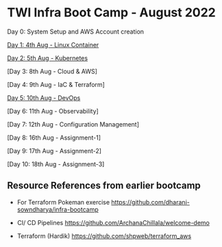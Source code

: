 # TWI Infra Boot Camp - August 2022

Day 0: System Setup and AWS Account creation 

[Day 1: 4th Aug - Linux Container](./docker_container)

[Day 2: 5th Aug - Kubernetes](./k8s)

[Day 3: 8th Aug - Cloud & AWS]

[Day 4: 9th Aug - IaC & Terraform]

[Day 5: 10th Aug - DevOps](./devops)

[Day 6: 11th Aug - Observability]

[Day 7: 12th Aug - Configuration Management]

[Day 8: 16th Aug - Assignment-1]

[Day 9: 17th Aug - Assignment-2]

[Day 10: 18th Aug - Assignment-3]


## Resource References from earlier bootcamp
- For Terraform Pokeman exercise 
https://github.com/dharani-sowndharya/infra-bootcamp

- CI/ CD Pipelines
https://github.com/ArchanaChillala/welcome-demo

- Terraform (Hardik)
https://github.com/shpweb/terraform_aws

